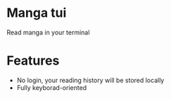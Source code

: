 # Manga tui

Read manga in your terminal

# Features
- No login, your reading history will be stored locally
- Fully keyborad-oriented

